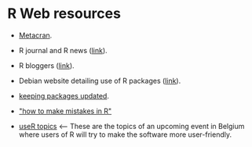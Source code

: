 # R Web resources

+ [Metacran](http://www.r-pkg.org).

+ R journal and R news ([link](http://journal.r-project.org)).

+ R bloggers ([link](http://www.r-bloggers.com)).

+ Debian website detailing use of R packages
  ([link](http://cran.r-project.org/bin/linux/debian)).

+ [keeping packages updated](http://askubuntu.com/questions/118671/good-workflow-for-updating-r-modules-around-r-cran-updates).

+ ["how to make mistakes in R"](https://github.com/andrewflowers/how-to-make-mistakes-in-R)

+ [useR topics](http://r.789695.n4.nabble.com/What-would-make-R-easier-to-use-for-you-and-sos-version-1-4-1-and-useR-2017-td4728712.html) <-- These are the topics of an upcoming event in Belgium where users of R will try to make the software more user-friendly.
